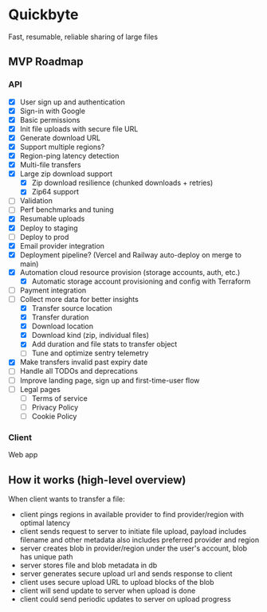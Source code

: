 # Quickbyte

Fast, resumable, reliable sharing of large files

## MVP Roadmap

### API

- [x] User sign up and authentication
- [x] Sign-in with Google
- [x] Basic permissions
- [x] Init file uploads with secure file URL
- [x] Generate download URL
- [x] Support multiple regions?
- [x] Region-ping latency detection
- [x] Multi-file transfers
- [x] Large zip download support
  - [x] Zip download resilience (chunked downloads + retries)
  - [x] Zip64 support
- [ ] Validation
- [ ] Perf benchmarks and tuning
- [x] Resumable uploads
- [x] Deploy to staging
- [ ] Deploy to prod
- [x] Email provider integration
- [x] Deployment pipeline? (Vercel and Railway auto-deploy on merge to main)
- [x] Automation cloud resource provision (storage accounts, auth, etc.)
  - [x] Automatic storage account provisioning and config with Terraform
- [ ] Payment integration
- [ ] Collect more data for better insights
  - [x] Transfer source location
  - [x] Transfer duration
  - [x] Download location
  - [x] Download kind (zip, individual files)
  - [x] Add duration and file stats to transfer object
  - [ ] Tune and optimize sentry telemetry
- [x] Make transfers invalid past expiry date
- [ ] Handle all TODOs and deprecations
- [ ] Improve landing page, sign up and first-time-user flow
- [ ] Legal pages
  - [ ] Terms of service
  - [ ] Privacy Policy
  - [ ] Cookie Policy

### Client

Web app

## How it works (high-level overview)

When client wants to transfer a file:

- client pings regions in available provider to find provider/region with optimal latency
- client sends request to server to initiate file upload, payload includes filename and other metadata
also includes preferred provider and region
- server creates blob in provider/region under the user's account, blob has unique path
- server stores file and blob metadata in db
- server generates secure upload url and sends response to client
- client uses secure upload URL to upload blocks of the blob
- client will send update to server when upload is done
- client could send periodic updates to server on upload progress
